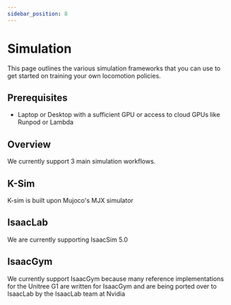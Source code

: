 ```yaml
---
sidebar_position: 8
---
```


# Simulation

This page outlines the various simulation frameworks that you can use to get started on training your own locomotion policies.

## Prerequisites

- Laptop or Desktop with a sufficient GPU or access to cloud GPUs like Runpod or Lambda

## Overview

We currently support 3 main simulation workflows.

## K-Sim

K-sim is built upon Mujoco's MJX simulator

## IsaacLab

We are currently supporting IsaacSim 5.0

## IsaacGym

We currently support IsaacGym because many reference implementations for the Unitree G1 are written for IsaacGym and are being ported over to IsaacLab by the IsaacLab team at Nvidia